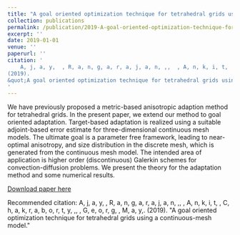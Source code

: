 ```yaml
---
title: "A goal oriented optimization technique for tetrahedral grids using a continuous-mesh model"
collection: publications
permalink: /publication/2019-A-goal-oriented-optimization-technique-for-tetrahedral-grids-using-a-continuous-mesh-model
excerpt: ''
date: 2019-01-01
venue: ''
paperurl: ''
citation: '
    A, j, a, y,  , R, a, n, g, a, r, a, j, a, n, ,,  , A, n, k, i, t,  , C, h, a, k, r, a, b, o, r, t, y, ,,  , G, e, o, r, g,  , M, a, y,.
(2019).
&quot;A goal oriented optimization technique for tetrahedral grids using a continuous-mesh model.&quot;
'
---
```

We have previously proposed a metric-based anisotropic adaption method for tetrahedral grids. In the present paper, we extend our method to goal oriented adaptation. Target-based adaptation is realized using a suitable adjoint-based error estimate for three-dimensional continuous mesh models. The ultimate goal is a parameter free framework, leading to near- optimal anisotropy, and size distribution in the discrete mesh, which is generated from the continuous mesh model. The intended area of application is higher order (discontinuous) Galerkin schemes for convection-diffusion problems. We present the theory for the adaptation method and some numerical results.

[Download paper here](https://arc.aiaa.org/doi/abs/10.2514/6.2019-0349)

Recommended citation: 
    A, j, a, y,  , R, a, n, g, a, r, a, j, a, n, ,,  , A, n, k, i, t,  , C, h, a, k, r, a, b, o, r, t, y, ,,  , G, e, o, r, g,  , M, a, y,.
(2019).
&quot;A goal oriented optimization technique for tetrahedral grids using a continuous-mesh model.&quot;

